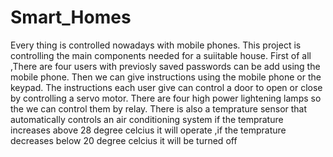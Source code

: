 # Smart_Homes
Every thing is controlled nowadays with mobile phones. This project is controlling the main components needed for a suiitable house.
First of all ,There are four users with previosly saved passwords can be add using the mobile phone.
Then we can give instructions using the mobile phone or the keypad.
The instructions each user give can control a door to open or close by controlling a servo motor.
There are four high power lightening lamps so the we can control them by relay.
There is also a temprature sensor that automatically controls an air conditioning system
if the temprature increases above 28 degree celcius it will operate ,if the temprature decreases below 20 degree celcius it will be turned off
